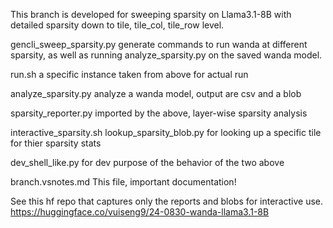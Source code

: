 This branch is developed for sweeping sparsity on Llama3.1-8B with detailed sparsity down to tile, tile_col, tile_row level.

gencli_sweep_sparsity.py
    generate commands to run wanda at different sparsity, as well as running analyze_sparsity.py on the saved wanda model.

run.sh
    a specific instance taken from above for actual run

analyze_sparsity.py
    analyze a wanda model, output are csv and a blob

sparsity_reporter.py
    imported by the above, layer-wise sparsity analysis

interactive_sparsity.sh
lookup_sparsity_blob.py
    for looking up a specific tile for thier sparsity stats

dev_shell_like.py
    for dev purpose of the behavior of the two above

branch.vsnotes.md
    This file, important documentation!


See this hf repo that captures only the reports and blobs for interactive use.
https://huggingface.co/vuiseng9/24-0830-wanda-llama3.1-8B